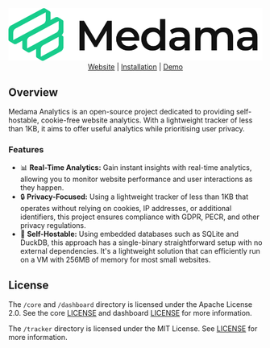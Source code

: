 <p align="center">
  <picture>
    <source media="(prefers-color-scheme: dark)" srcset="./.github/images/banner-dark.svg">
    <source media="(prefers-color-scheme: light)" srcset="./.github/images/banner-light.svg">
    <img alt="Medama: Cookie-free privacy-focused website analytics." src="./.github/images/banner-light.svg">
  </picture>
  <br>
  <a href="https://oss.medama.io/introduction">Website</a> |
  <a href="https://oss.medama.io/deployment/installation">Installation</a> |
  <a href="https://demo.medama.io">Demo</a>
</p>

## Overview

Medama Analytics is an open-source project dedicated to providing self-hostable, cookie-free website analytics. With a lightweight tracker of less than 1KB, it aims to offer useful analytics while prioritising user privacy.

### Features

- 📊 **Real-Time Analytics:** Gain instant insights with real-time analytics, allowing you to monitor website performance and user interactions as they happen.
- 🔒 **Privacy-Focused:** Using a lightweight tracker of less than 1KB that operates without relying on cookies, IP addresses, or additional identifiers, this project ensures compliance with GDPR, PECR, and other privacy regulations.
- 💼 **Self-Hostable:** Using embedded databases such as SQLite and DuckDB, this approach has a single-binary straightforward setup with no external dependencies. It's a lightweight solution that can efficiently run on a VM with 256MB of memory for most small websites.

## License

The `/core` and `/dashboard` directory is licensed under the Apache License 2.0. See the core [LICENSE](./core/LICENSE) and dashboard [LICENSE](./dashboard/LICENSE) for more information.

The `/tracker` directory is licensed under the MIT License. See [LICENSE](./tracker/LICENSE) for more information.
